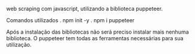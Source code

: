  web scraping com javascript, utilizando a biblioteca puppeteer.

Comandos utilizados
 . npm init -y
 . npm i puppeteer

Após a instalação das bibliotecas não será preciso instalar mais nenhuma biblioteca. O puppeteer tem todas as ferramentas necessárias para sua utilização.
 
